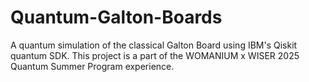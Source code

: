 # Quantum-Galton-Boards
A quantum simulation of the classical Galton Board using IBM's Qiskit quantum SDK. This project is a part of the WOMANIUM x WISER 2025 Quantum Summer Program experience.
